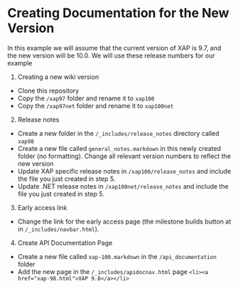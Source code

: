 # Creating Documentation for the New Version 

In this example we will assume that the current version of XAP is 9.7, and the new version will be 10.0. We will use these release numbers for our  example

1. Creating a new wiki version

* Clone this repository
* Copy the `/xap97` folder and rename it to `xap100`
* Copy the `/xap97net` folder and rename it to `xap100net`


2. Release notes
* Create a new folder in the `/_includes/release_notes` directory called `xap98`
* Create a new file called `general_notes.markdown` in this newly created folder (no formatting). Change all relevant version numbers to reflect the new version
* Update XAP specific release notes in `/xap100/release_notes` and include the file you just created in step 5.
* Update .NET release notes in `/xap100net/release_notes` and include the file you just created in step 5.

3. Early access link
* Change the link for the early access page (the milestone builds button at in `/_includes/navbar.html`). 

4. Create API Documentation Page
* Create a new file called `xap-100.markdown` in the `/api_documentation` folder
* Add the new page in the `/_includes/apidocnav.html` page `<li><a href="xap-98.html">XAP 9.8</a></li>`






